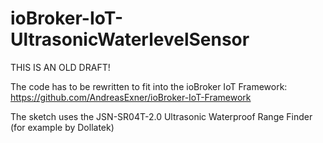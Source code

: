 # ioBroker-IoT-UltrasonicWaterlevelSensor

THIS IS AN OLD DRAFT!

The code has to be rewritten to fit into the ioBroker IoT Framework: https://github.com/AndreasExner/ioBroker-IoT-Framework

The sketch uses the JSN-SR04T-2.0 Ultrasonic Waterproof Range Finder (for example by Dollatek)
